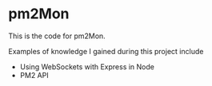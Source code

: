 # pm2Mon

This is the code for pm2Mon.

Examples of knowledge I gained during this project include

  - Using WebSockets with Express in Node
  - PM2 API
  

